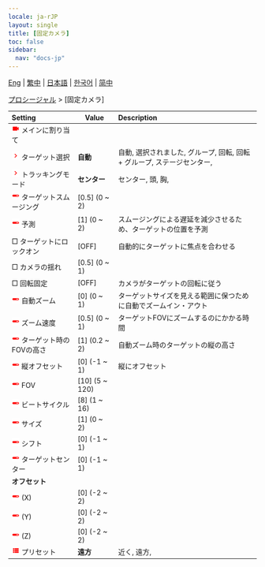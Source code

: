 ```yaml
---
locale: ja-rJP
layout: single
title: [固定カメラ]
toc: false
sidebar:
  nav: "docs-jp"
---
```

[Eng](/dancexr/menu/2025.4/motion/fixed_camera) | [繁中](/tw/dancexr/menu/2025.4/motion/fixed_camera) | [日本語](/jp/dancexr/menu/2025.4/motion/fixed_camera) | [한국어](/kr/dancexr/menu/2025.4/motion/fixed_camera) | [简中](/zh/dancexr/menu/2025.4/motion/fixed_camera)

[プロシージャル](../menu#プロシージャル) > [固定カメラ]



| Setting | Value | Description |
| :--- | --- | :--- |
| <img src="/images/icon/ic_videocam.png" alt="videocam icon"/> メインに割り当て|| 
| <img src="/images/icon/ic_chevron.png" alt="chevron icon"/> ターゲット選択| **自動** | 自動, 選択されました, グループ, 回転, 回転 + グループ, ステージセンター,  |
| <img src="/images/icon/ic_chevron.png" alt="chevron icon"/> トラッキングモード| **センター** | センター, 頭, 胸,  |
| <img src="/images/icon/ic_slider.png" alt="slider icon"/> ターゲットスムージング| [0.5] (0 ~ 2) | 
| <img src="/images/icon/ic_slider.png" alt="slider icon"/> 予測| [1] (0 ~ 2) | スムージングによる遅延を減少させるため、ターゲットの位置を予測
|  □ ターゲットにロックオン| [OFF] | 自動的にターゲットに焦点を合わせる
|  □ カメラの揺れ| [0.5] (0 ~ 1) | 
|  □ 回転固定| [OFF] | カメラがターゲットの回転に従う
| <img src="/images/icon/ic_slider.png" alt="slider icon"/> 自動ズーム| [0] (0 ~ 1) | ターゲットサイズを見える範囲に保つために自動でズームイン・アウト
| <img src="/images/icon/ic_slider.png" alt="slider icon"/> ズーム速度| [0.5] (0 ~ 1) | ターゲットFOVにズームするのにかかる時間
| <img src="/images/icon/ic_slider.png" alt="slider icon"/> ターゲット時のFOVの高さ| [1] (0.2 ~ 2) | 自動ズーム時のターゲットの縦の高さ
| <img src="/images/icon/ic_slider.png" alt="slider icon"/> 縦オフセット| [0] (-1 ~ 1) | 縦にオフセット
| <img src="/images/icon/ic_slider.png" alt="slider icon"/> FOV| [10] (5 ~ 120) | 
| <img src="/images/icon/ic_slider.png" alt="slider icon"/> ビートサイクル| [8] (1 ~ 16) | 
| <img src="/images/icon/ic_slider.png" alt="slider icon"/> サイズ| [1] (0 ~ 2) | 
| <img src="/images/icon/ic_slider.png" alt="slider icon"/> シフト| [0] (-1 ~ 1) | 
| <img src="/images/icon/ic_slider.png" alt="slider icon"/> ターゲットセンター| [0] (-1 ~ 1) | 
|  <b>オフセット</b>|| 
| <img src="/images/icon/ic_slider.png" alt="slider icon"/> (X)| [0] (-2 ~ 2) | 
| <img src="/images/icon/ic_slider.png" alt="slider icon"/> (Y)| [0] (-2 ~ 2) | 
| <img src="/images/icon/ic_slider.png" alt="slider icon"/> (Z)| [0] (-2 ~ 2) | 
| <img src="/images/icon/ic_list.png" alt="list icon"/> プリセット| **遠方** | 近く, 遠方,  |
